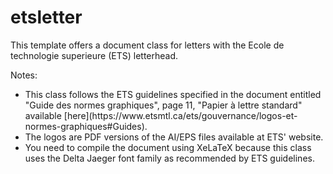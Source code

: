 # etsletter

This template offers a document class for letters with the 
Ecole de technologie superieure (ETS) letterhead. 

Notes:
<ul>
<li> This class follows the ETS guidelines specified in the document entitled
     "Guide des normes graphiques", page 11, "Papier à lettre standard" available  
     [here](https://www.etsmtl.ca/ets/gouvernance/logos-et-normes-graphiques#Guides).
<li> The logos are PDF versions of the AI/EPS files available at ETS' website.
<li> You need to compile the document using XeLaTeX because this class uses
     the Delta Jaeger font family as recommended by ETS guidelines. 
</ul>
